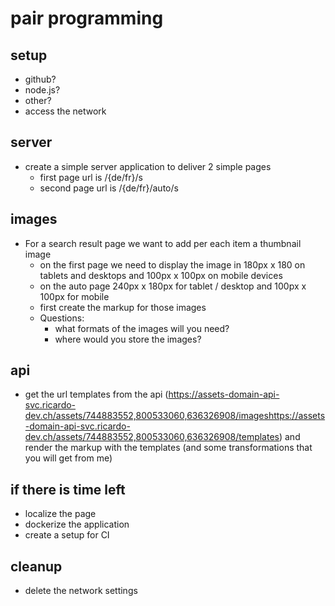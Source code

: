 # pair programming

## setup

* github?
* node.js?
* other?
* access the network

## server

* create a simple server application to deliver 2 simple pages
  * first page url is /{de/fr}/s
  * second page url is /{de/fr}/auto/s
  
## images

* For a search result page we want to add per each item a thumbnail image
  * on the first page we need to display the image in 180px x 180 on tablets and desktops and 100px x 100px on mobile devices
  * on the auto page 240px x 180px for tablet / desktop and 100px x 100px for mobile
  * first create the markup for those images
  * Questions:
    * what formats of the images will you need?
    * where would you store the images?

## api

* get the url templates from the api (https://assets-domain-api-svc.ricardo-dev.ch/assets/744883552,800533060,636326908/imageshttps://assets-domain-api-svc.ricardo-dev.ch/assets/744883552,800533060,636326908/templates) 
and render the markup with the templates (and some transformations that you will get from me)


## if there is time left

* localize the page
* dockerize the application
* create a setup for CI

## cleanup

* delete the network settings